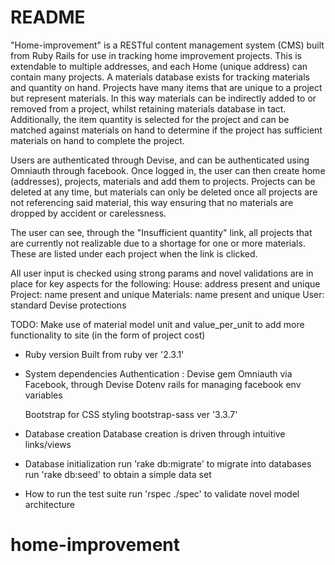 # README
"Home-improvement" is a RESTful content management system (CMS) built from Ruby Rails for use in tracking home improvement projects.  This is extendable to multiple addresses, and each Home (unique address) can contain many projects.  A materials
database exists for tracking materials and quantity on hand. Projects have many items that are unique to a project but
represent materials.  In this way materials can be indirectly added to or removed from a project, whilst retaining
materials database in tact. Additionally, the item quantity is selected for the project and can be matched against
materials on hand to determine if the project has sufficient materials on hand to complete the project.

Users are authenticated through Devise, and can be authenticated using Omniauth through facebook.  Once logged in,
the user can then create home (addresses), projects, materials and add them to projects.  Projects can be deleted
at any time, but materials can only be deleted once all projects are not referencing said material, this way ensuring
that no materials are dropped by accident or carelessness.

The user can see, through the "Insufficient quantity" link, all projects that are currently not realizable due to a
shortage for one or more materials.  These are listed under each project when the link is clicked.

All user input is checked using strong params and novel validations are in place for key aspects for the following:
  House: address present and unique
  Project: name present and unique
  Materials: name present and unique
  User: standard Devise protections

TODO: Make use of material model unit and value_per_unit to add more functionality to site (in the form of project cost)

* Ruby version
  Built from ruby ver '2.3.1'
  
* System dependencies
  Authentication : Devise gem
                   Omniauth via Facebook, through Devise
                   Dotenv rails for managing facebook env variables

  Bootstrap for CSS styling
                   bootstrap-sass  ver '3.3.7'

* Database creation
  Database creation is driven through intuitive links/views

* Database initialization
  run 'rake db:migrate' to migrate into databases
  run 'rake db:seed' to obtain a simple data set

* How to run the test suite
  run 'rspec ./spec' to validate novel model architecture

# home-improvement
